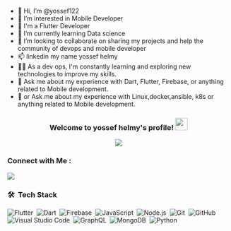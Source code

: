 - 👋 Hi, I’m @yossef122
- 👀 I’m interested in Mobile Developer
- 🏢 I'm a Flutter Developer
- 🌱 I’m currently learning Data science
- 💞️ I’m looking to collaborate on sharing my projects and help the community of devops and mobile developer
- 📫 linkedin my name yossef helmy
- 👨‍💻 As a dev ops, I'm constantly learning and exploring new technologies to improve my skills.
- 💬 Ask me about my experience with Dart, Flutter, Firebase, or anything related to Mobile development.
- 💬 or Ask me about my experience with Linux,docker,ansible, k8s or anything related to Mobile development.

<!---
yossef122/yossef122 is a ✨ special ✨ repository because its `README.md` (this file) appears on your GitHub profile.
You can click the Preview link to take a look at your changes.
--->
<!---<img width="250" align="right" src="https://c.tenor.com/_DOBjnGspYAAAAAM/code-coding.gif">--->

<h3 align="center">
  Welcome to yossef helmy's profile!
  <img src="https://media.giphy.com/media/hvRJCLFzcasrR4ia7z/giphy.gif" width="28">
</h3>

<!-- Typing SVG by DenverCoder1 - https://github.com/DenverCoder1/readme-typing-svg -->
<p align="center">
  <a href="https://github.com/DenverCoder1/readme-typing-svg"><img src="https://readme-typing-svg.herokuapp.com/?lines=Full-stack%20Mobile%20developer;Always%20learning%20new%20things&font=Fira%20Code&center=true&width=440&height=45&color=f75c7e&vCenter=true&size=22"></a>
</p> 




### Connect with Me :

<a href="https://www.linkedin.com/in/yossef-helmy-806309230/" target="_blank"><img src="https://img.shields.io/badge/-Yossef%20Helmy-0077B5?style=for-the-badge&logo=Linkedin&logoColor=white"/></a>

### 🛠 &nbsp;Tech Stack
![Flutter](https://img.shields.io/badge/-Flutter-05122A?style=flat&logo=flutter&logoColor=563D7C)&nbsp;
![Dart](https://img.shields.io/badge/-Dart-05122A?style=flat&logo=Dart)&nbsp;
![Firebase](https://img.shields.io/badge/-Firebase-05122A?style=flat&logo=Firebase&logoColor=1572B6)&nbsp;
![JavaScript](https://img.shields.io/badge/-JavaScript-05122A?style=flat&logo=javascript)&nbsp;
![Node.js](https://img.shields.io/badge/-Node.js-05122A?style=flat&logo=node.js&logoColor=339933)&nbsp;
![Git](https://img.shields.io/badge/-Git-05122A?style=flat&logo=git)&nbsp;
![GitHub](https://img.shields.io/badge/-GitHub-05122A?style=flat&logo=github)&nbsp;
![Visual Studio Code](https://img.shields.io/badge/-Visual%20Studio%20Code-05122A?style=flat&logo=visual-studio-code&logoColor=007ACC)&nbsp;
![GraphQL](https://img.shields.io/badge/-GraphQL-05122A?style=flat&logo=GraphQL)&nbsp;
![MongoDB](https://img.shields.io/badge/-MongoDB-05122A?style=flat&logo=MongoDB)&nbsp;
![Python](https://img.shields.io/badge/-Python%20-05122A?style=flat&logo=python)&nbsp;
